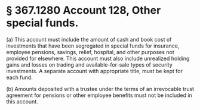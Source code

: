 # § 367.1280   Account 128, Other special funds.

(a) This account must include the amount of cash and book cost of investments that have been segregated in special funds for insurance, employee pensions, savings, relief, hospital, and other purposes not provided for elsewhere. This account must also include unrealized holding gains and losses on trading and available-for-sale types of security investments. A separate account with appropriate title, must be kept for each fund.


(b) Amounts deposited with a trustee under the terms of an irrevocable trust agreement for pensions or other employee benefits must not be included in this account.




